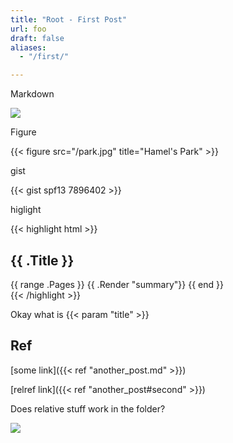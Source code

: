 ```yaml
---
title: "Root - First Post"
url: foo
draft: false
aliases:
  - "/first/"

---
```



Markdown

![](/park.jpg)


Figure 


{{< figure src="/park.jpg" title="Hamel's Park" >}}

gist


{{< gist spf13 7896402 >}}

higlight

{{< highlight html >}}
<section id="main">
  <div>
   <h1 id="title">{{ .Title }}</h1>
    {{ range .Pages }}
        {{ .Render "summary"}}
    {{ end }}
  </div>
</section>
{{< /highlight >}}

Okay what is {{< param "title" >}}


## Ref

[some link]({{< ref "another_post.md" >}})

[relref link]({{< ref "another_post#second" >}})

Does relative stuff work in the folder?

![](fastlinkcheck.png)

